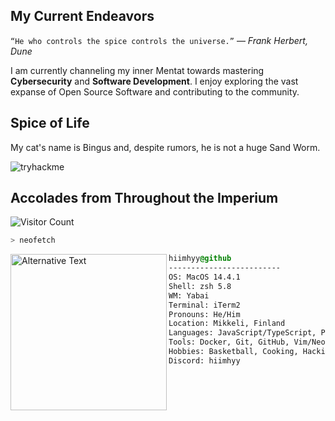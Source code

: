 ## My Current Endeavors

`“He who controls the spice controls the universe.”` ― _Frank Herbert, Dune_

I am currently channeling my inner Mentat towards mastering **Cybersecurity** and **Software Development**. I enjoy exploring the vast expanse of Open Source Software and contributing to the community.

## Spice of Life

My cat's name is Bingus and, despite rumors, he is not a huge Sand Worm.

![tryhackme](https://tryhackme-badges.s3.amazonaws.com/hiimhyy.png?1)

## Accolades from Throughout the Imperium

![Visitor Count](https://profile-counter.glitch.me/hiimhyy/count.svg)

```zsh
> neofetch
```

<img src="https://i.imgur.com/UE9Vvwy.png" align="left" alt="Alternative Text" width="250" height="250">

```css
hiimhyy@github
-------------------------
OS: MacOS 14.4.1
Shell: zsh 5.8
WM: Yabai
Terminal: iTerm2
Pronouns: He/Him
Location: Mikkeli, Finland
Languages: JavaScript/TypeScript, Python, C#, Golang
Tools: Docker, Git, GitHub, Vim/Neovim
Hobbies: Basketball, Cooking, Hacking (Ethical)
Discord: hiimhyy
```
